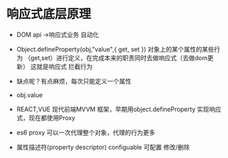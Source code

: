 # 响应式底层原理

- DOM api ->响应式业务 自动化
- Object.defineProperty(obj,"value",{
  get,
  set
})
  对象上的某个属性的某些行为 （get,set）进行定义，在完成本来的职责同时去做响应式（去做dom更新）
  这就是响应式
  拦截行为
- 缺点呢？有点麻烦，每次只能定义一个属性 
- obj.value
- REACT,VUE 现代前端MVVM 框架，早期用object.defineProperty
   实现响应式，现在都使用Proxy
- es6 proxy 可以一次代理整个对象，代理的行为更多

- 属性描述符(property descriptor)
    configuable 可配置 修改/删除